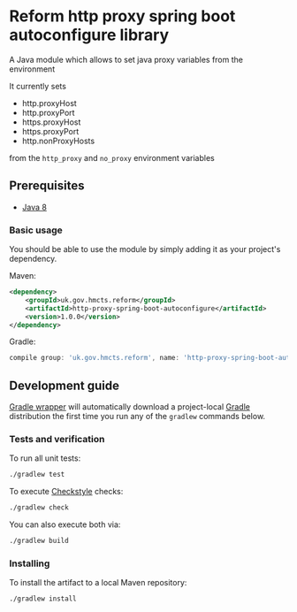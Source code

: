 # Reform http proxy spring boot autoconfigure library

A Java module which allows to set java proxy variables from the environment

It currently sets

* http.proxyHost
* http.proxyPort
* https.proxyHost
* https.proxyPort
* http.nonProxyHosts

from the `http_proxy` and `no_proxy` environment variables

## Prerequisites

- [Java 8](https://www.oracle.com/java)

### Basic usage

You should be able to use the module by simply adding it as your project's dependency.

Maven:

```xml
<dependency>
    <groupId>uk.gov.hmcts.reform</groupId>
    <artifactId>http-proxy-spring-boot-autoconfigure</artifactId>
    <version>1.0.0</version>
</dependency>
```

Gradle:

```groovy
compile group: 'uk.gov.hmcts.reform', name: 'http-proxy-spring-boot-autoconfigure', version: '1.0.0'
```

## Development guide

[Gradle wrapper](https://docs.gradle.org/current/userguide/gradle_wrapper.html) will automatically download a
project-local [Gradle](https://gradle.org/) distribution the first time you run any of the `gradlew` commands below.

### Tests and verification

To run all unit tests:

```bash
./gradlew test
```

To execute [Checkstyle](http://checkstyle.sourceforge.net/) checks:

```bash
./gradlew check
```

You can also execute both via:

```bash
./gradlew build
```

### Installing

To install the artifact to a local Maven repository:
```bash
./gradlew install
```
